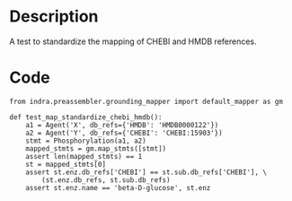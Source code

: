 # Description
A test to standardize the mapping of CHEBI and HMDB references.

# Code
```
from indra.preassembler.grounding_mapper import default_mapper as gm

def test_map_standardize_chebi_hmdb():
    a1 = Agent('X', db_refs={'HMDB': 'HMDB0000122'})
    a2 = Agent('Y', db_refs={'CHEBI': 'CHEBI:15903'})
    stmt = Phosphorylation(a1, a2)
    mapped_stmts = gm.map_stmts([stmt])
    assert len(mapped_stmts) == 1
    st = mapped_stmts[0]
    assert st.enz.db_refs['CHEBI'] == st.sub.db_refs['CHEBI'], \
        (st.enz.db_refs, st.sub.db_refs)
    assert st.enz.name == 'beta-D-glucose', st.enz

```
